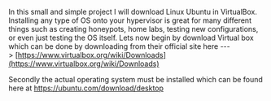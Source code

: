 In this small and simple project I will download Linux Ubuntu in VirtualBox. Installing any type of OS onto your hypervisor is great for many different things such as creating honeypots, home labs, testing new configurations, or even just testing the OS itself. Lets now begin by download Virtual box which can be done by downloading from their official site here ---> [https://www.virtualbox.org/wiki/Downloads](https://www.virtualbox.org/wiki/Downloads)


Secondly the actual operating system must be installed which can be found here at 
https://ubuntu.com/download/desktop
